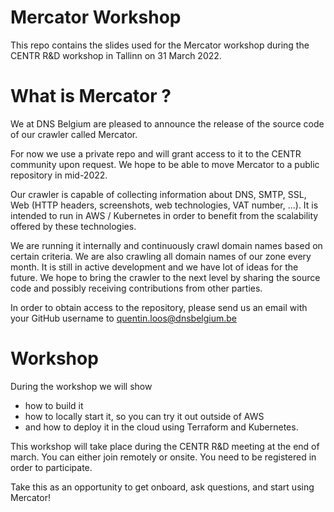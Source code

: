 # Mercator Workshop

This repo contains the slides used for the Mercator workshop during the CENTR R&D workshop in Tallinn on 31 March 2022.

# What is Mercator ?

We at DNS Belgium are pleased to announce the release of the source code of our crawler called Mercator.

For now we use a private repo and will grant access to it to the CENTR community upon request.
We hope to be able to move Mercator to a public repository in mid-2022.
 
Our crawler is capable of collecting information about DNS, SMTP, SSL, Web (HTTP headers, screenshots, web technologies, VAT number, ...). It is intended to run in AWS / Kubernetes in order to benefit from the scalability offered by these technologies.

We are running it internally and continuously crawl domain names based on certain criteria. We are also crawling all domain names of our zone every month. It is still in active development and we have lot of ideas for the future. We hope to bring the crawler to the next level by sharing the source code and possibly receiving contributions from other parties.

In order to obtain access to the repository, please send us an email with your GitHub username to quentin.loos@dnsbelgium.be

# Workshop

During the workshop we will show 
* how to build it
* how to locally start it, so you can try it out outside of AWS
* and how to deploy it in the cloud using Terraform and Kubernetes. 

This workshop will take place during the CENTR R&D meeting at the end of march. 
You can either join remotely or onsite. You need to be registered in order to participate.
 
Take this as an opportunity to get onboard, ask questions, and start using Mercator!
